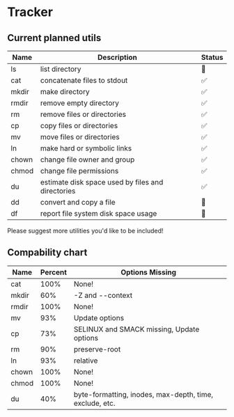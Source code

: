 # Tracker

## Current planned utils

| Name  | Description                                       | Status             |
| ----- | ------------------------------------------------- | ------------------ |
| ls    | list directory                                    | :construction:     |
| cat   | concatenate files to stdout                       | :white_check_mark: |
| mkdir | make directory                                    | :white_check_mark: |
| rmdir | remove empty directory                            | :white_check_mark: |
| rm    | remove files or directories                       | :white_check_mark: |
| cp    | copy files or directories                         | :white_check_mark: |
| mv    | move files or directories                         | :white_check_mark: |
| ln    | make hard or symbolic links                       | :white_check_mark: |
| chown | change file owner and group                       | :white_check_mark: |
| chmod | change file permissions                           | :white_check_mark: |
| du    | estimate disk space used by files and directories | :white_check_mark: |
| dd    | convert and copy a file                           | :red_circle:       |
| df    | report file system disk space usage               | :red_circle:       |

Please suggest more utilities you'd like to be included!

## Compability chart

| Name  | Percent | Options Missing                                         |
| ----- | ------- | ------------------------------------------------------- |
| cat   | 100%    | None!                                                   |
| mkdir | 60%     | -Z and --context                                        |
| rmdir | 100%    | None!                                                   |
| mv    | 93%     | Update options                                          |
| cp    | 73%     | SELINUX and SMACK missing, Update options               |
| rm    | 90%     | preserve-root                                           |
| ln    | 93%     | relative                                                |
| chown | 100%    | None!                                                   |
| chmod | 100%    | None!                                                   |
| du    | 40%     | byte-formatting, inodes, max-depth, time, exclude, etc. |
